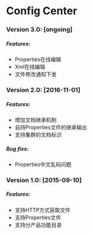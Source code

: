 # Config Center

### Version 3.0: [ongoing]

##### Features:

- Properties在线编辑
- Xml在线编辑
- 文件修改通知下发

### Version 2.0: [2016-11-01]

##### Features:

- 增加文档继承机制
- 自持Properties文件的继承输出
- 支持集群的文档标识

##### Bug fixs:

- Properties中文乱码问题

### Version 1.0: [2015-09-10]

##### Features:

- 支持HTTP方式获取文件
- 支持Properties文件
- 支持分产品功能目录